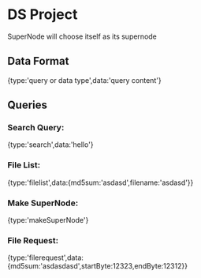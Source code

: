 # DS Project

SuperNode will choose itself as its supernode

## Data Format

{type:'query or data type',data:'query content'}

## Queries

### Search Query:

{type:'search',data:'hello'}

### File List:

{type:'filelist',data:{md5sum:'asdasd',filename:'asdasd'}}

### Make SuperNode:

{type:'makeSuperNode'}

### File Request:

{type:'filerequest',data:{md5sum:'asdasdasd',startByte:12323,endByte:12312}}
